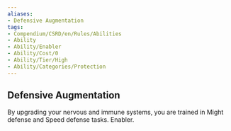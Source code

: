 ```yaml
---
aliases:
- Defensive Augmentation
tags:
- Compendium/CSRD/en/Rules/Abilities
- Ability
- Ability/Enabler
- Ability/Cost/0
- Ability/Tier/High
- Ability/Categories/Protection
---
```


  
## Defensive Augmentation  
By upgrading your nervous and immune systems, you are trained in Might defense and Speed defense tasks. Enabler.